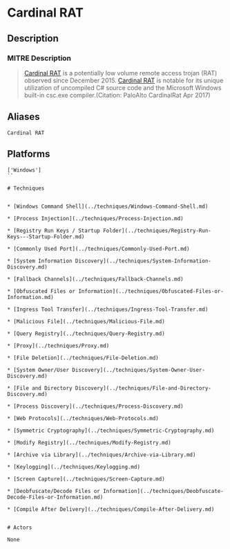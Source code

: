 
# Cardinal RAT

## Description

### MITRE Description

> [Cardinal RAT](https://attack.mitre.org/software/S0348) is a potentially low volume remote access trojan (RAT) observed since December 2015. [Cardinal RAT](https://attack.mitre.org/software/S0348) is notable for its unique utilization of uncompiled C# source code and the Microsoft Windows built-in csc.exe compiler.(Citation: PaloAlto CardinalRat Apr 2017)

## Aliases

```
Cardinal RAT
```

## Platforms

```
['Windows']
``

# Techniques


* [Windows Command Shell](../techniques/Windows-Command-Shell.md)

* [Process Injection](../techniques/Process-Injection.md)
    
* [Registry Run Keys / Startup Folder](../techniques/Registry-Run-Keys---Startup-Folder.md)
    
* [Commonly Used Port](../techniques/Commonly-Used-Port.md)
    
* [System Information Discovery](../techniques/System-Information-Discovery.md)
    
* [Fallback Channels](../techniques/Fallback-Channels.md)
    
* [Obfuscated Files or Information](../techniques/Obfuscated-Files-or-Information.md)
    
* [Ingress Tool Transfer](../techniques/Ingress-Tool-Transfer.md)
    
* [Malicious File](../techniques/Malicious-File.md)
    
* [Query Registry](../techniques/Query-Registry.md)
    
* [Proxy](../techniques/Proxy.md)
    
* [File Deletion](../techniques/File-Deletion.md)
    
* [System Owner/User Discovery](../techniques/System-Owner-User-Discovery.md)
    
* [File and Directory Discovery](../techniques/File-and-Directory-Discovery.md)
    
* [Process Discovery](../techniques/Process-Discovery.md)
    
* [Web Protocols](../techniques/Web-Protocols.md)
    
* [Symmetric Cryptography](../techniques/Symmetric-Cryptography.md)
    
* [Modify Registry](../techniques/Modify-Registry.md)
    
* [Archive via Library](../techniques/Archive-via-Library.md)
    
* [Keylogging](../techniques/Keylogging.md)
    
* [Screen Capture](../techniques/Screen-Capture.md)
    
* [Deobfuscate/Decode Files or Information](../techniques/Deobfuscate-Decode-Files-or-Information.md)
    
* [Compile After Delivery](../techniques/Compile-After-Delivery.md)
    

# Actors

None
